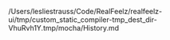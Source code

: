 /Users/lesliestrauss/Code/RealFeelz/realfeelz-ui/tmp/custom_static_compiler-tmp_dest_dir-VhuRvh1Y.tmp/mocha/History.md